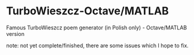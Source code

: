 # TurboWieszcz-Octave/MATLAB
Famous TurboWieszcz poem generator (in Polish only) - Octave/MATLAB version

note: not yet complete/finished, there are some issues which I hope to fix.
